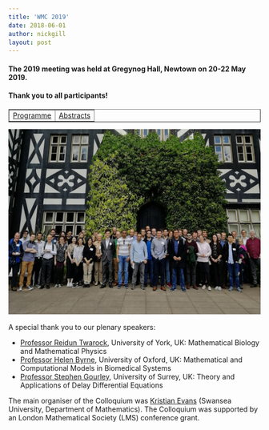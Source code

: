 ```yaml
---
title: 'WMC 2019'
date: 2018-06-01
author: nickgill
layout: post
---
```



#### The 2019 meeting was held at Gregynog Hall, Newtown on 20-22 May 2019. 

#### Thank you to all participants!

<style>
.tablelines table, .tablelines td, .tablelines th {
        border: 1px solid black;
        }
</style>



<p>
<table width="100%" border="1">
  <tr>
    <td align="center"><a href = "Gregynog2019Timetable.pdf">Programme</a> </td><td align="center"> <a href = "Gregynog2019Abstracts.pdf">Abstracts</a> </td></tr></table>
</p>


<img style="float: center;" src="Gregynog2019.jpg" width="750pt" alt="WIMCS2019" />

A special thank you to our plenary speakers:
- [Professor Reidun Twarock](https://www.york.ac.uk/maths/staff/reidun-twarock/), University of York, UK: Mathematical Biology and Mathematical Physics
- [Professor Helen Byrne](https://www.maths.ox.ac.uk/people/helen.byrne), University of Oxford, UK: Mathematical and Computational Models in Biomedical Systems
- [Professor Stephen Gourley](https://www.surrey.ac.uk/people/stephen-gourley), University of Surrey, UK: Theory and Applications of Delay Differential Equations

The main organiser of the Colloquium was [Kristian Evans](https://www.swansea.ac.uk/staff/science/maths/k.evans/) (Swansea University, Department of Mathematics). The Colloquium was supported by an London Mathematical Society (LMS) conference grant.
